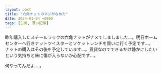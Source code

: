 ```yaml
---
layout: post
title: "六角ナットのネジがなめた"
date: 2024-01-04 +0900
tags: [日常, 薄い記事]
---
```

昨年購入したスチールラックの六角ナットがナメてしましました...。明日ホームセンターへ行きナットツイスターとソケットレンチを買いに行く予定です...。
ナットの購入はその後を予定しています...。賃貸なのでできるだけ静かにしたいという気持ちと床に傷が入らないか心配です...。

何やってんだよ....。

